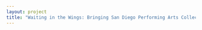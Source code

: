 ```yaml
--- 
layout: project 
title: "Waiting in the Wings: Bringing San Diego Performing Arts Collections to Center Stage" 
---
```



